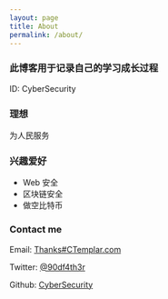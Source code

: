 ```yaml
---
layout: page
title: About
permalink: /about/
---
```


### 此博客用于记录自己的学习成长过程

ID: CyberSecurity  

### 理想

为人民服务

### 兴趣爱好

* Web 安全
* 区块链安全
* 做空比特币

### Contact me

Email: [Thanks#CTemplar.com](mailto:thanks@ctemplar.com)   

Twitter: [@90df4th3r](https://twitter.com/__CyberSecurity)   

Github: [CyberSecurity](https://github.com/CyberSecur1ty)   
